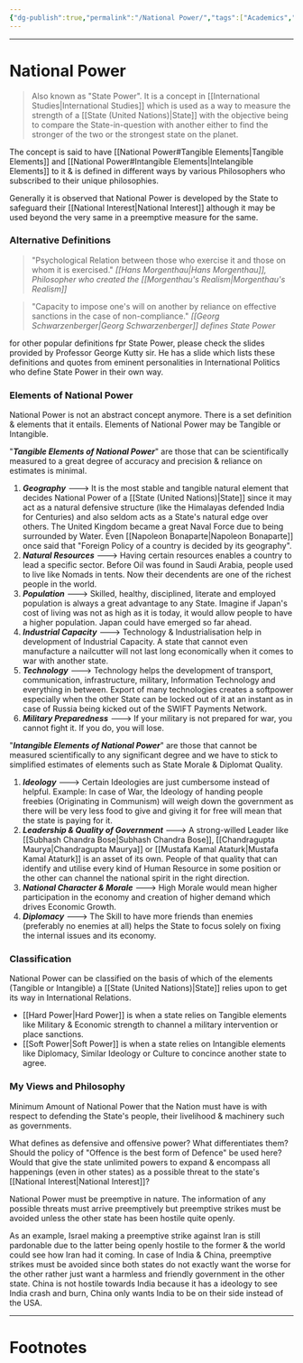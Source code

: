 ```yaml
---
{"dg-publish":true,"permalink":"/National Power/","tags":["Academics","politics"]}
---
```



---
# National Power
> Also known as "State Power".
> It is a concept in [[International Studies\|International Studies]] which is used as a way to measure the strength of a [[State (United Nations)\|State]] with the objective being to compare the State-in-question with another either to find the stronger of the two or the strongest state on the planet.

The concept is said to have [[National Power#Tangible Elements\|Tangible Elements]] and [[National Power#Intangible Elements\|Intelangible Elements]] to it & is defined in different ways by various Philosophers who subscribed to their unique philosophies.

Generally it is observed that National Power is developed by the State to safeguard their [[National Interest\|National Interest]] although it may be used beyond the very same in a preemptive measure for the same.

### Alternative Definitions
> "Psychological Relation between those who exercise it and those on whom it is exercised."
> *[[Hans Morgenthau\|Hans Morgenthau]], Philosopher who created the [[Morgenthau's Realism\|Morgenthau's Realism]]*

> "Capacity to impose one's will on another by reliance on effective sanctions in the case of non-compliance."
> *[[Georg Schwarzenberger\|Georg Schwarzenberger]] defines State Power*

for other popular definitions fpr State Power, please check the slides provided by Professor George Kutty sir. He has a slide which lists these definitions and quotes from eminent personalities in International Politics who define State Power in their own way.

### Elements of National Power
National Power is not an abstract concept anymore. There is a set definition & elements that it entails. Elements of National Power may be Tangible or Intangible.

"***Tangible Elements of National Power***" are those that can be scientifically measured to a great degree of accuracy and precision & reliance on estimates is minimal.

1. ***Geography*** ---> It is the most stable and tangible natural element that decides National Power of a [[State (United Nations)\|State]] since it may act as a natural defensive structure (like the Himalayas defended India for Centuries) and also seldom acts as a State's natural edge over others. The United Kingdom became a great Naval Force due to being surrounded by Water. Even [[Napoleon Bonaparte\|Napoleon Bonaparte]] once said that "Foreign Policy of a country is decided by its geography". 
2. ***Natural Resources*** ---> Having certain resources enables a country to lead a specific sector. Before Oil was found in Saudi Arabia, people used to live like Nomads in tents. Now their decendents are one of the richest people in the world.
3. ***Population*** ---> Skilled, healthy, disciplined, literate and employed population is always a great advantage to any State. Imagine if Japan's cost of living was not as high as it is today, it would allow people to have a higher population. Japan could have emerged so far ahead.
4. ***Industrial Capacity*** ---> Technology & Industrialisation help in development of Industrial Capacity. A state that cannot even manufacture a nailcutter will not last long economically when it comes to war with another state.
5. ***Technology*** ---> Technology helps the development of transport, communication, infrastructure, military, Information Technology and everything in between. Export of many technologies creates a softpower especially when the other State can be locked out of it at an instant as in case of Russia being kicked out of the SWIFT Payments Network.
6. ***Military Preparedness*** ---> If your military is not prepared for war, you cannot fight it. If you do, you will lose.

"***Intangible Elements of National Power***" are those that cannot be measured scientifically to any significant degree and we have to stick to simplified estimates of elements such as State Morale & Diplomat Quality.

1. ***Ideology*** ---> Certain Ideologies are just cumbersome instead of helpful. Example: In case of War, the Ideology of handing people freebies (Originating in Communism) will weigh down the government as there will be very less food to give and giving it for free will mean that the state is paying for it.
2. ***Leadership & Quality of Government*** ---> A strong-willed Leader like [[Subhash Chandra Bose\|Subhash Chandra Bose]], [[Chandragupta Maurya\|Chandragupta Maurya]] or [[Mustafa Kamal Ataturk\|Mustafa Kamal Ataturk]] is an asset of its own. People of that quality that can identify and utilise every kind of Human Resource in some position or the other can channel the national spirit in the right direction.
3. ***National Character & Morale*** ---> High Morale would mean higher participation in the economy and creation of higher demand which drives Economic Growth.
4. ***Diplomacy*** ---> The Skill to have more friends than enemies (preferably no enemies at all) helps the State to focus solely on fixing the internal issues and its economy.

### Classification
National Power can be classified on the basis of which of the elements (Tangible or Intangible) a [[State (United Nations)\|State]] relies upon to get its way in International Relations.
- [[Hard Power\|Hard Power]] is when a state relies on Tangible elements like Military & Economic strength to channel a military intervention or place sanctions.
- [[Soft Power\|Soft Power]] is when a state relies on Intangible elements like Diplomacy, Similar Ideology or Culture to concince another state to agree.

### My Views and Philosophy
Minimum Amount of National Power that the Nation must have is with respect to defending the State's people, their livelihood & machinery such as governments.

What defines as defensive and offensive power? What differentiates them? Should the policy of "Offence is the best form of Defence" be used here? Would that give the state unlimited powers to expand & encompass all happenings (even in other states) as a possible threat to the state's [[National Interest\|National Interest]]?

National Power must be preemptive in nature. The information of any possible threats must arrive preemptively but preemptive strikes must be avoided unless the other state has been hostile quite openly.

As an example, Israel making a preemptive strike against Iran is still pardonable due to the latter being openly hostile to the former & the world could see how Iran had it coming. In case of India & China, preemptive strikes must be avoided since both states do not exactly want the worse for the other rather just want a harmless and friendly government in the other state. China is not hostile towards India because it has a ideology to see India crash and burn, China only wants India to be on their side instead of the USA.

---
# Footnotes